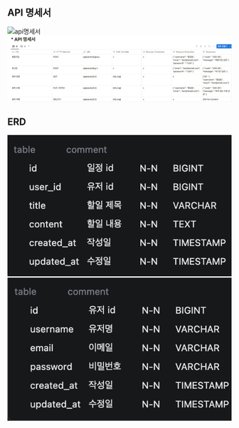 ## API 명세서
![api명세서]([https://github.com/ehllll/ScheduleDevelop/blob/master/schedules%20%E1%84%86%E1%85%A7%E1%86%BC%E1%84%89%E1%85%A6%E1%84%89%E1%85%A5.png](https://github.com/ehllll/ScheduleDevelop/blob/master/%E1%84%89%E1%85%B3%E1%84%8F%E1%85%B3%E1%84%85%E1%85%B5%E1%86%AB%E1%84%89%E1%85%A3%E1%86%BA%202025-04-03%20%E1%84%8B%E1%85%A9%E1%84%92%E1%85%AE%201.54.26.png))
![api명세서](https://github.com/ehllll/ScheduleDevelop/blob/master/user%20%E1%84%86%E1%85%A7%E1%86%BC%E1%84%89%E1%85%A6%E1%84%89%E1%85%A5.png)


## ERD
![ERD](https://github.com/ehllll/ScheduleDevelop/blob/master/schedules.png)
![ERD](https://github.com/ehllll/ScheduleDevelop/blob/master/users.png)


